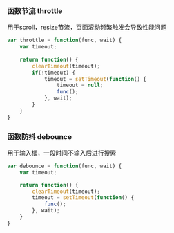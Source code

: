 ### 函数节流 throttle

用于scroll，resize节流，页面滚动频繁触发会导致性能问题

```javascript
var throttle = function(func, wait) {
    var timeout;
    
    return function() {
        clearTimeout(timeout);
        if(!timeout) {
            timeout = setTimeout(function() {
                timeout = null;
                func();
            }, wait);
        }
    }
}
```

### 函数防抖 debounce

用于输入框，一段时间不输入后进行搜索

```javascript
var debounce = function(func, wait) {
    var timeout;

    return function() {
        clearTimeout(timeout);
        timeout = setTimeout(function() {
            func();
        }, wait);
    }
}
```